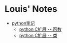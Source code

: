 # Louis' Notes

* [python笔记](python/readme.md)
    * [python C扩展 -- 函数](python/python-extension-functions.md)
    * [python C扩展 -- 类](python/python-extensions-object.md)